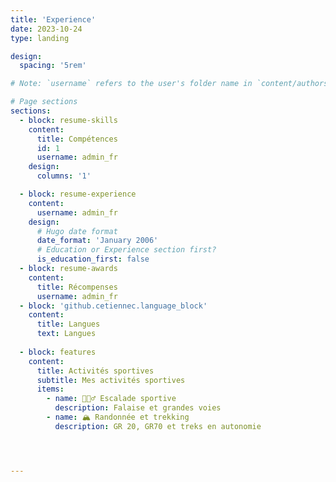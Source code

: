 ```yaml
---
title: 'Experience'
date: 2023-10-24
type: landing

design:
  spacing: '5rem'

# Note: `username` refers to the user's folder name in `content/authors/`

# Page sections
sections:
  - block: resume-skills
    content:
      title: Compétences
      id: 1
      username: admin_fr
    design:
      columns: '1'

  - block: resume-experience
    content:
      username: admin_fr
    design:
      # Hugo date format
      date_format: 'January 2006'
      # Education or Experience section first?
      is_education_first: false
  - block: resume-awards
    content:
      title: Récompenses
      username: admin_fr
  - block: 'github.cetiennec.language_block'
    content:
      title: Langues
      text: Langues
    
  - block: features
    content:
      title: Activités sportives
      subtitle: Mes activités sportives
      items:
        - name: 🧗🏻‍♂️ Escalade sportive 
          description: Falaise et grandes voies
        - name: 🏔️ Randonnée et trekking
          description: GR 20, GR70 et treks en autonomie 




---
```

